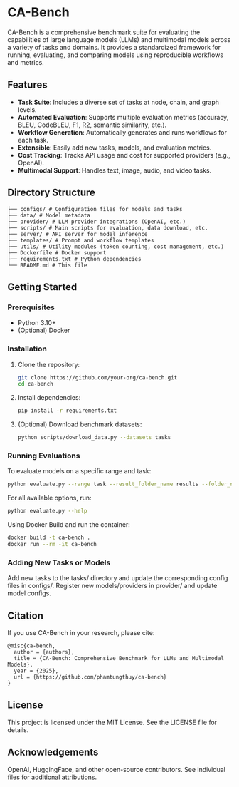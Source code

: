 # CA-Bench

CA-Bench is a comprehensive benchmark suite for evaluating the capabilities of large language models (LLMs) and multimodal models across a variety of tasks and domains. It provides a standardized framework for running, evaluating, and comparing models using reproducible workflows and metrics.

## Features

- **Task Suite**: Includes a diverse set of tasks at node, chain, and graph levels.
- **Automated Evaluation**: Supports multiple evaluation metrics (accuracy, BLEU, CodeBLEU, F1, R2, semantic similarity, etc.).
- **Workflow Generation**: Automatically generates and runs workflows for each task.
- **Extensible**: Easily add new tasks, models, and evaluation metrics.
- **Cost Tracking**: Tracks API usage and cost for supported providers (e.g., OpenAI).
- **Multimodal Support**: Handles text, image, audio, and video tasks.

## Directory Structure

```text
├── configs/ # Configuration files for models and tasks
├── data/ # Model metadata
├── provider/ # LLM provider integrations (OpenAI, etc.)
├── scripts/ # Main scripts for evaluation, data download, etc.
├── server/ # API server for model inference
├── templates/ # Prompt and workflow templates
├── utils/ # Utility modules (token counting, cost management, etc.)
├── Dockerfile # Docker support
├── requirements.txt # Python dependencies
└── README.md # This file
```

## Getting Started

### Prerequisites

- Python 3.10+
- (Optional) Docker

### Installation

1. Clone the repository:

   ```sh
   git clone https://github.com/your-org/ca-bench.git
   cd ca-bench
   ```

2. Install dependencies:

   ```sh
   pip install -r requirements.txt
   ```

3. (Optional) Download benchmark datasets:
   ```sh
   python scripts/download_data.py --datasets tasks
   ```

### Running Evaluations

To evaluate models on a specific range and task:

```sh
python evaluate.py --range task --result_folder_name results --folder_name <task_folder>
```

For all available options, run:

```sh
python evaluate.py --help
```

Using Docker
Build and run the container:

```sh
docker build -t ca-bench .
docker run --rm -it ca-bench
```

### Adding New Tasks or Models

Add new tasks to the tasks/ directory and update the corresponding config files in configs/.
Register new models/providers in provider/ and update model configs.

## Citation

If you use CA-Bench in your research, please cite:

```
@misc{ca-bench,
  author = {authors},
  title = {CA-Bench: Comprehensive Benchmark for LLMs and Multimodal Models},
  year = {2025},
  url = {https://github.com/phamtungthuy/ca-bench}
}
```

## License

This project is licensed under the MIT License. See the LICENSE file for details.

## Acknowledgements

OpenAI, HuggingFace, and other open-source contributors.
See individual files for additional attributions.
